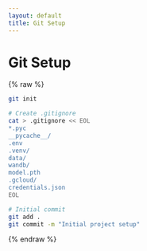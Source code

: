 ```yaml
---
layout: default
title: Git Setup
---
```


# Git Setup

{% raw %}
```bash
git init

# Create .gitignore
cat > .gitignore << EOL
*.pyc
__pycache__/
.env
.venv/
data/
wandb/
model.pth
.gcloud/
credentials.json
EOL

# Initial commit
git add .
git commit -m "Initial project setup"
```
{% endraw %}